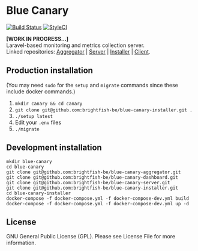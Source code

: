# Blue Canary

[![Build Status](https://travis-ci.com/brightfish-be/blue-canary-dashboard.svg?branch=master&label=Build&style=flat-square)](https://travis-ci.com/brightfish-be/blue-canary-dashboard)
[![StyleCI](https://github.styleci.io/repos/225647185/shield?branch=master&style=flat-square)](https://github.styleci.io/repos/225647185)

**[WORK IN PROGRESS...]**  
Laravel-based monitoring and metrics collection server.  
Linked repositories: [Aggregator](https://github.com/brightfish-be/blue-canary-aggregator) 
| [Server](https://github.com/brightfish-be/blue-canary-server) 
| [Installer](https://github.com/brightfish-be/blue-canary-installer)
| [Client](https://github.com/brightfish-be/blue-canary-client).

## Production installation
(You may need `sudo` for the `setup` and `migrate` commands since these include docker commands.)
1. `mkdir canary && cd canary`
2. `git clone git@github.com:brightfish-be/blue-canary-installer.git .`
3. `./setup latest`
4. Edit your `.env` files
5. `./migrate`

## Development installation
```
mkdir blue-canary
cd blue-canary
git clone git@github.com:brightfish-be/blue-canary-aggregator.git
git clone git@github.com:brightfish-be/blue-canary-dashboard.git
git clone git@github.com:brightfish-be/blue-canary-server.git
git clone git@github.com:brightfish-be/blue-canary-installer.git
cd blue-canary-installer
docker-compose -f docker-compose.yml -f docker-compose-dev.yml build
docker-compose -f docker-compose.yml -f docker-compose-dev.yml up -d
```

## License
GNU General Public License (GPL). Please see License File for more information.
